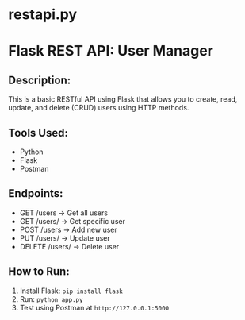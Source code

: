 # restapi.py
# Flask REST API: User Manager

## Description:
This is a basic RESTful API using Flask that allows you to create, read, update, and delete (CRUD) users using HTTP methods.

## Tools Used:
- Python
- Flask
- Postman

## Endpoints:
- GET /users → Get all users
- GET /users/<id> → Get specific user
- POST /users → Add new user
- PUT /users/<id> → Update user
- DELETE /users/<id> → Delete user

## How to Run:
1. Install Flask: `pip install flask`
2. Run: `python app.py`
3. Test using Postman at `http://127.0.0.1:5000`
